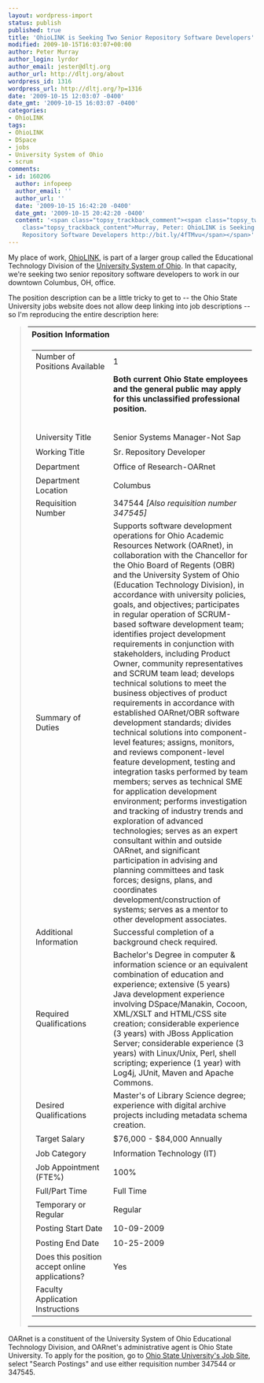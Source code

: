 ```yaml
---
layout: wordpress-import
status: publish
published: true
title: 'OhioLINK is Seeking Two Senior Repository Software Developers'
modified: 2009-10-15T16:03:07+00:00
author: Peter Murray
author_login: lyrdor
author_email: jester@dltj.org
author_url: http://dltj.org/about
wordpress_id: 1316
wordpress_url: http://dltj.org/?p=1316
date: '2009-10-15 12:03:07 -0400'
date_gmt: '2009-10-15 16:03:07 -0400'
categories:
- OhioLINK
tags:
- OhioLINK
- DSpace
- jobs
- University System of Ohio
- scrum
comments:
- id: 160206
  author: infopeep
  author_email: ''
  author_url: ''
  date: '2009-10-15 16:42:20 -0400'
  date_gmt: '2009-10-15 20:42:20 -0400'
  content: '<span class="topsy_trackback_comment"><span class="topsy_twitter_username"><span
    class="topsy_trackback_content">Murray, Peter: OhioLINK is Seeking Two Senior
    Repository Software Developers http://bit.ly/4fTMvu</span></span>'
---
```

<p>My place of work, <a href="http://www.ohiolink.edu/" title="OhioLINK homepage" rel="homepage">OhioLINK</a>, is part of a larger group called the Educational Technology Division of the <a href="http://www.uso.edu/" title="University System of Ohio homepage" rel="homepage">University System of Ohio</a>.  In that capacity, we're seeking two senior repository software developers to work in our downtown Columbus, OH, office.</p>
<p>The position description can be a little tricky to get to -- the Ohio State University jobs website does not allow deep linking into job descriptions -- so I'm reproducing the entire description here:</p>
<blockquote class="jobinfo">
<table>
<tr>
<th class="tableColumnHeader" align="left" height="30">Position Information</th>
</tr>
<p><!-- Beginning Display Item Include --></p>
<tr>
<td>
                                <input name="elementToConfigure" value="" type="hidden" /></p>
<table width="100%" border="0" cellpadding="3" cellspacing="1">
<tbody>
<tr align="left" valign="middle">
<td class="tableInDeepShade" width="17%" height="30"><span class="subBodytext"><label for="di_92">Number of Positions Available</label></span></td>
<td class="tableInLtShade" width="33%" height="30">1 &nbsp;</td>
</tr>
<tr align="left" valign="middle">
<td class="tableInDeepShade" width="17%" height="30"><span class="subBodytext"><label for="di_18">&nbsp;</label></span></td>
<td class="tableInLtShade" width="33%" height="30"><strong>Both current Ohio State employees and the general public may apply for this unclassified professional position.</strong> &nbsp;</td>
</tr>
<tr align="left" valign="middle">
<td class="tableInDeepShade" width="17%" height="30"><span class="subBodytext"><label for="di_19">&nbsp;</label></span></td>
<td class="tableInLtShade" width="33%" height="30">&nbsp;</td>
</tr>
<tr align="left" valign="middle">
<td class="tableInDeepShade" width="17%" height="30"><span class="subBodytext"><label for="di_1">University Title</label></span></td>
<td class="tableInLtShade" width="33%" height="30">Senior Systems Manager-Not Sap &nbsp;</td>
</tr>
<tr align="left" valign="middle">
<td class="tableInDeepShade" width="17%" height="30"><span class="subBodytext"><label for="di_54">Working Title</label></span></td>
<td class="tableInLtShade" width="33%" height="30">Sr. Repository Developer &nbsp;</td>
</tr>
<tr align="left" valign="middle">
<td class="tableInDeepShade" width="17%" height="30"><span class="subBodytext"><label for="di_21">Department</label></span></td>
<td class="tableInLtShade" width="33%" height="30">Office of Research-OARnet &nbsp;</td>
</tr>
<tr align="left" valign="middle">
<td class="tableInDeepShade" width="17%" height="30"><span class="subBodytext"><label for="di_59">Department Location</label></span></td>
<td class="tableInLtShade" width="33%" height="30">Columbus &nbsp;</td>
</tr>
<tr align="left" valign="middle">
<td class="tableInDeepShade" width="17%" height="30"><span class="subBodytext"><label for="di_20">Requisition Number</label></span></td>
<td class="tableInLtShade" width="33%" height="30">347544 <i>[Also requisition number 347545]</i>&nbsp;</td>
</tr>
<tr align="left" valign="middle">
<td class="tableInDeepShade" width="17%" height="30"><span class="subBodytext"><label for="di_2">Summary of Duties</label></span></td>
<td class="tableInLtShade" width="33%" height="30">Supports software development operations for Ohio Academic Resources Network (OARnet), in collaboration with the Chancellor for the Ohio Board of Regents (OBR) and the University System of Ohio (Education Technology Division), in accordance with university policies, goals, and objectives; participates in regular operation of SCRUM-based software development team; identifies project development requirements in conjunction with stakeholders, including Product Owner, community representatives and SCRUM team lead; develops technical solutions to meet the business objectives of product requirements in accordance with established OARnet/OBR software development standards; divides technical solutions into component-level features; assigns, monitors, and reviews component-level feature development, testing and integration tasks performed by team members; serves as technical SME for application development environment; performs investigation and tracking of industry trends and exploration of advanced technologies; serves as an expert consultant within and outside OARnet, and significant participation in advising and planning committees and task forces; designs, plans, and coordinates development/construction of systems; serves as a mentor to other development associates. &nbsp;</td>
</tr>
<tr align="left" valign="middle">
<td class="tableInDeepShade" width="17%" height="30"><span class="subBodytext"><label for="di_71">Additional Information</label></span></td>
<td class="tableInLtShade" width="33%" height="30">Successful completion of a background check required. &nbsp;</td>
</tr>
<tr align="left" valign="middle">
<td class="tableInDeepShade" width="17%" height="30"><span class="subBodytext"><label for="di_5">Required Qualifications</label></span></td>
<td class="tableInLtShade" width="33%" height="30">Bachelor's Degree in computer &amp; information science or an equivalent combination of education and experience; extensive (5 years) Java development experience involving DSpace/Manakin, Cocoon, XML/XSLT and HTML/CSS site creation; considerable experience (3 years) with JBoss Application Server; considerable experience (3 years) with Linux/Unix, Perl, shell scripting; experience (1 year) with Log4j, JUnit, Maven and Apache Commons. &nbsp;</td>
</tr>
<tr align="left" valign="middle">
<td class="tableInDeepShade" width="17%" height="30"><span class="subBodytext"><label for="di_400">Desired Qualifications</label></span></td>
<td class="tableInLtShade" width="33%" height="30">Master's of Library Science degree; experience with digital archive projects including metadata schema creation. &nbsp;</td>
</tr>
<tr align="left" valign="middle">
<td class="tableInDeepShade" width="17%" height="30"><span class="subBodytext"><label for="di_50">Target Salary</label></span></td>
<td class="tableInLtShade" width="33%" height="30">$76,000 - $84,000 Annually &nbsp;</td>
</tr>
<tr align="left" valign="middle">
<td class="tableInDeepShade" width="17%" height="30"><span class="subBodytext"><label for="di_22">Job Category</label></span></td>
<td class="tableInLtShade" width="33%" height="30">Information Technology (IT) &nbsp;</td>
</tr>
<tr align="left" valign="middle">
<td class="tableInDeepShade" width="17%" height="30"><span class="subBodytext"><label for="di_57">Job Appointment (FTE%)</label></span></td>
<td class="tableInLtShade" width="33%" height="30">100% &nbsp;</td>
</tr>
<tr align="left" valign="middle">
<td class="tableInDeepShade" width="17%" height="30"><span class="subBodytext"><label for="di_23">Full/Part Time</label></span></td>
<td class="tableInLtShade" width="33%" height="30">Full Time &nbsp;</td>
</tr>
<tr align="left" valign="middle">
<td class="tableInDeepShade" width="17%" height="30"><span class="subBodytext"><label for="di_72">Temporary or Regular</label></span></td>
<td class="tableInLtShade" width="33%" height="30">Regular &nbsp;</td>
</tr>
<tr align="left" valign="middle">
<td class="tableInDeepShade" width="17%" height="30"><span class="subBodytext"><label for="di_16">Posting Start Date</label></span></td>
<td class="tableInLtShade" width="33%" height="30">10-09-2009 &nbsp;</td>
</tr>
<tr align="left" valign="middle">
<td class="tableInDeepShade" width="17%" height="30"><span class="subBodytext"><label for="di_17">Posting End Date</label></span></td>
<td class="tableInLtShade" width="33%" height="30">10-25-2009 &nbsp;</td>
</tr>
<tr align="left" valign="middle">
<td class="tableInDeepShade" width="17%" height="30"><span class="subBodytext"><label for="di_77">Does this position accept online applications?</label></span></td>
<td class="tableInLtShade" width="33%" height="30">Yes &nbsp;</td>
</tr>
<tr align="left" valign="middle">
<td class="tableInDeepShade" width="17%" height="30"><span class="subBodytext"><label for="di_79">Faculty Application Instructions</label></span></td>
<td class="tableInLtShade" width="33%" height="30">&nbsp;</td>
</tr>
</tbody>
</table>
</td>
</tr>
</table>
</blockquote>
<p>OARnet is a constituent of the University System of Ohio Educational Technology Division, and OARnet's administrative agent is Ohio State University.  To apply for the position, go to <a href="https://www.jobsatosu.com/" title="Job Postings at Ohio State University">Ohio State University's Job Site</a>, select "Search Postings" and use either requisition number 347544 or 347545.</p>
